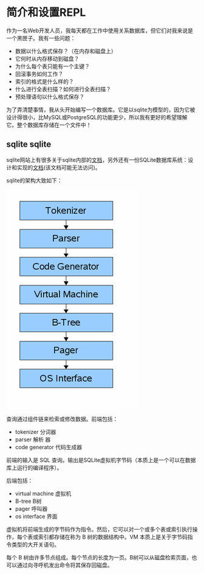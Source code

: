 # 简介和设置REPL

作为一名Web开发人员，我每天都在工作中使用关系数据库，但它们对我来说是一个黑匣子。我有一些问题：

- 数据以什么格式保存？（在内存和磁盘上）
- 它何时从内存移动到磁盘？
- 为什么每个表只能有一个主键？
- 回滚事务如何工作？
- 索引的格式是什么样的？
- 什么进行全表扫描？如何进行全表扫描？
- 预处理语句以什么格式保存？

为了弄清楚事情，我从头开始编写一个数据库。它是以sqlite为模型的，因为它被设计得很小，比MySQL或PostgreSQL的功能更少，所以我有更好的希望理解它。整个数据库存储在一个文件中！

## sqlite sqlite

sqlite网站上有很多关于sqlite内部的[文档](https://www.sqlite.org/arch.html)，另外还有一份SQLite数据库系统：设计和实现的[文档](https://play.google.com/store/books/details?id=9Z6IQQnX1JEC&pli=1)(该文档可能无法访问)。

sqlite的架构大致如下：

![](./img/arch1.gif)

查询通过组件链来检索或修改数据。前端包括：

- tokenizer 分词器
- parser 解析 器
- code generator 代码生成器

前端的输入是 SQL 查询。输出是SQLite虚拟机字节码（本质上是一个可以在数据库上运行的编译程序）。

后端包括：

- virtual machine 虚拟机
- B-tree B树
- pager 呼叫器
- os interface 界面

虚拟机将前端生成的字节码作为指令。然后，它可以对一个或多个表或索引执行操作，每个表或索引都存储在称为 B 树的数据结构中。VM 本质上是关于字节码指令类型的大开关语句。

每个 B 树由许多节点组成。每个节点的长度为一页。B树可以从磁盘检索页面，也可以通过向寻呼机发出命令将其保存回磁盘。